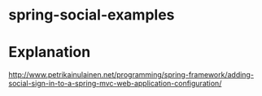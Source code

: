 spring-social-examples
======================

Explanation
===========
http://www.petrikainulainen.net/programming/spring-framework/adding-social-sign-in-to-a-spring-mvc-web-application-configuration/

